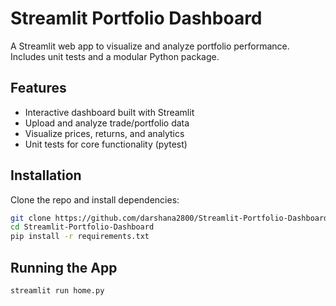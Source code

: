 # Streamlit Portfolio Dashboard

A Streamlit web app to visualize and analyze portfolio performance. Includes unit tests and a modular Python package.

## Features

- Interactive dashboard built with Streamlit
- Upload and analyze trade/portfolio data
- Visualize prices, returns, and analytics
- Unit tests for core functionality (pytest)


## Installation

Clone the repo and install dependencies:

```bash
git clone https://github.com/darshana2800/Streamlit-Portfolio-Dashboard.git
cd Streamlit-Portfolio-Dashboard
pip install -r requirements.txt
```


## Running the App

```bash
streamlit run home.py
```